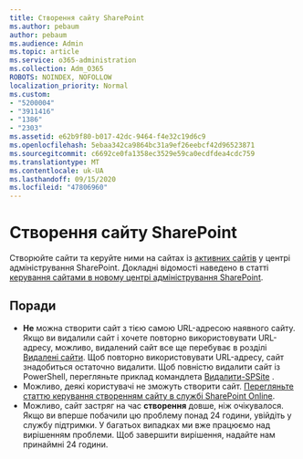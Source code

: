 ```yaml
---
title: Створення сайту SharePoint
ms.author: pebaum
author: pebaum
ms.audience: Admin
ms.topic: article
ms.service: o365-administration
ms.collection: Adm_O365
ROBOTS: NOINDEX, NOFOLLOW
localization_priority: Normal
ms.custom:
- "5200004"
- "3911416"
- "1386"
- "2303"
ms.assetid: e62b9f80-b017-42dc-9464-f4e32c19d6c9
ms.openlocfilehash: 5ebaa342ca9864bc31a9ef26eebcf42d96523871
ms.sourcegitcommit: c6692ce0fa1358ec3529e59ca0ecdfdea4cdc759
ms.translationtype: MT
ms.contentlocale: uk-UA
ms.lasthandoff: 09/15/2020
ms.locfileid: "47806960"
---
```

# <a name="create-a-sharepoint-site"></a>Створення сайту SharePoint

Створюйте сайти та керуйте ними на сайтах із [активних сайтів](https://admin.microsoft.com/sharepoint?page=sitemanagement&modern=true) у центрі адміністрування SharePoint. Докладні відомості наведено в статті [керування сайтами в новому центрі адміністрування SharePoint](https://docs.microsoft.com/sharepoint/manage-site-creation). 

## <a name="tips"></a>Поради

- **Не** можна створити сайт з тією самою URL-адресою наявного сайту. Якщо ви видалили сайт і хочете повторно використовувати URL-адресу, можливо, видалений сайт все ще перебуває в розділі [Видалені сайти](https://admin.microsoft.com/sharepoint?page=recyclebin&modern=true). Щоб повторно використовувати URL-адресу, сайт знадобиться остаточно видалити. Щоб повністю видалити сайт із PowerShell, перегляньте приклад командлета [Видалити-SPSite](https://docs.microsoft.com/sharepoint/manage-sites-in-new-admin-center#delete-a-site) .
- Можливо, деякі користувачі не зможуть створити сайт. [Перегляньте статтю керування створенням сайту в службі SharePoint Online](https://docs.microsoft.com/sharepoint/manage-site-creation).
- Можливо, сайт застряг на час **створення** довше, ніж очікувалося. Якщо ви вперше побачили цю проблему понад 24 години, увійдіть у службу підтримки. У багатьох випадках ми вже працюємо над вирішенням проблеми. Щоб завершити вирішення, надайте нам принаймні 24 години.
